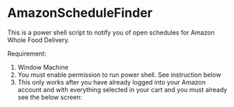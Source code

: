 # AmazonScheduleFinder
This is a power shell script to notify you of open schedules for Amazon Whole Food Delivery.

Requirement:
1. Window Machine
2. You must enable permission to run power shell.  See instruction below
3. This only works after you have already logged into your Amazon account and with everything selected in your cart and you must already see the below screen:



